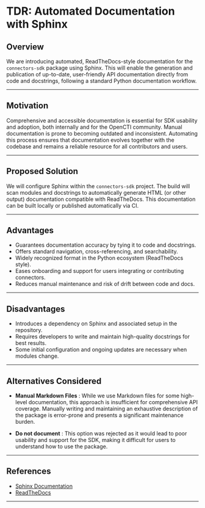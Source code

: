# TDR: Automated Documentation with Sphinx

## Overview

We are introducing automated, ReadTheDocs-style documentation for the `connectors-sdk` package using Sphinx. This will enable the generation and publication of up-to-date, user-friendly API documentation directly from code and docstrings, following a standard Python documentation workflow.

---

## Motivation

Comprehensive and accessible documentation is essential for SDK usability and adoption, both internally and for the OpenCTI community. Manual documentation is prone to becoming outdated and inconsistent. Automating this process ensures that documentation evolves together with the codebase and remains a reliable resource for all contributors and users.

---

## Proposed Solution

We will configure Sphinx within the `connectors-sdk` project. The build will scan modules and docstrings to automatically generate HTML (or other output) documentation compatible with ReadTheDocs. This documentation can be built locally or published automatically via CI.

---

## Advantages

- Guarantees documentation accuracy by tying it to code and docstrings.
- Offers standard navigation, cross-referencing, and searchability.
- Widely recognized format in the Python ecosystem (ReadTheDocs style).
- Eases onboarding and support for users integrating or contributing connectors.
- Reduces manual maintenance and risk of drift between code and docs.

---

## Disadvantages

- Introduces a dependency on Sphinx and associated setup in the repository.
- Requires developers to write and maintain high-quality docstrings for best results.
- Some initial configuration and ongoing updates are necessary when modules change.

---

## Alternatives Considered

- **Manual Markdown Files** : While we use Markdown files for some high-level documentation, this approach is insufficient for comprehensive API coverage. Manually writing and maintaining an exhaustive description of the package is error-prone and presents a significant maintenance burden.

- **Do not document** : This option was rejected as it would lead to poor usability and support for the SDK, making it difficult for users to understand how to use the package.

---

## References

- [Sphinx Documentation](https://www.sphinx-doc.org/)
- [ReadTheDocs](https://readthedocs.org/)

---
